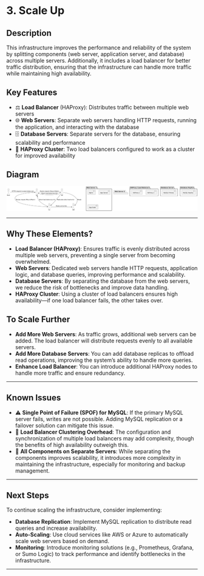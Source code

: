 # 3. Scale Up

## Description

This infrastructure improves the performance and reliability of the system by splitting components (web server, application server, and database) across multiple servers. Additionally, it includes a load balancer for better traffic distribution, ensuring that the infrastructure can handle more traffic while maintaining high availability.

## Key Features

- ⚖️ **Load Balancer** (HAProxy): Distributes traffic between multiple web servers
- 🌐 **Web Servers**: Separate web servers handling HTTP requests, running the application, and interacting with the database
- 🗄️ **Database Servers**: Separate servers for the database, ensuring scalability and performance
- 🔄 **HAProxy Cluster**: Two load balancers configured to work as a cluster for improved availability

## Diagram

![Scaled Up](./3-scale_up.png)

---

## Why These Elements?

- **Load Balancer (HAProxy)**: Ensures traffic is evenly distributed across multiple web servers, preventing a single server from becoming overwhelmed.
- **Web Servers**: Dedicated web servers handle HTTP requests, application logic, and database queries, improving performance and scalability.
- **Database Servers**: By separating the database from the web servers, we reduce the risk of bottlenecks and improve data handling.
- **HAProxy Cluster**: Using a cluster of load balancers ensures high availability—if one load balancer fails, the other takes over.

## To Scale Further

- **Add More Web Servers**: As traffic grows, additional web servers can be added. The load balancer will distribute requests evenly to all available servers.
- **Add More Database Servers**: You can add database replicas to offload read operations, improving the system’s ability to handle more queries.
- **Enhance Load Balancer**: You can introduce additional HAProxy nodes to handle more traffic and ensure redundancy.

---

## Known Issues

- ⚠️ **Single Point of Failure (SPOF) for MySQL**: If the primary MySQL server fails, writes are not possible. Adding MySQL replication or a failover solution can mitigate this issue.
- 🛑 **Load Balancer Clustering Overhead**: The configuration and synchronization of multiple load balancers may add complexity, though the benefits of high availability outweigh this.
- 🔄 **All Components on Separate Servers**: While separating the components improves scalability, it introduces more complexity in maintaining the infrastructure, especially for monitoring and backup management.

---

## Next Steps

To continue scaling the infrastructure, consider implementing:
- **Database Replication**: Implement MySQL replication to distribute read queries and increase availability.
- **Auto-Scaling**: Use cloud services like AWS or Azure to automatically scale web servers based on demand.
- **Monitoring**: Introduce monitoring solutions (e.g., Prometheus, Grafana, or Sumo Logic) to track performance and identify bottlenecks in the infrastructure.

---